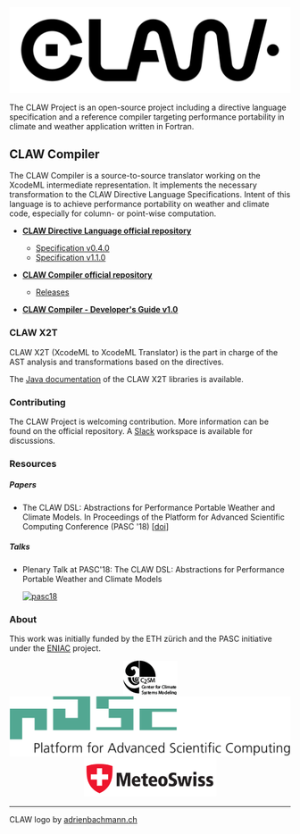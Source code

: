 ![CLAW Logo](resources/logo_full_black.png)


The CLAW Project is an open-source project including a directive language
specification and a reference compiler targeting performance portability in
climate and weather application written in Fortran.

## CLAW Compiler
The CLAW Compiler is a source-to-source translator working on the XcodeML
intermediate representation. It implements the necessary transformation to the
CLAW Directive Language Specifications.
Intent of this language is to achieve performance portability on weather and
climate code, especially for column- or point-wise computation.

* [**CLAW Directive Language official repository**](https://github.com/claw-project/claw-language-specification)
  * [Specification v0.4.0](./resources/claw_language_specifications_v0.4.0.pdf)
  * [Specification v1.1.0](./resources/claw_language_specifications_v1.1.0.pdf)

* [**CLAW Compiler official repository**](https://github.com/claw-project/claw-compiler)
  * [Releases](https://github.com/claw-project/claw-compiler/releases)

* [**CLAW Compiler - Developer's Guide v1.0**](./resources/developers_guide_v1.0.pdf)

### CLAW X2T
CLAW X2T (XcodeML to XcodeML Translator) is the part in charge of the AST
analysis and transformations based on the directives.

The [Java documentation](./javadoc/index.html) of the CLAW X2T libraries is
available.

### Contributing
The CLAW Project is welcoming contribution. More information can be found on the official
repository.
A [Slack](https://claw-compiler.slack.com/) workspace is available for discussions.

### Resources

##### Papers
*  The CLAW DSL: Abstractions for Performance Portable Weather and Climate Models. In Proceedings of the Platform for Advanced Scientific Computing Conference (PASC '18)  [[doi]((https://doi.org/10.1145/3218176.3218226))]


##### Talks
* Plenary Talk at PASC'18: The CLAW DSL: Abstractions for Performance Portable Weather and Climate Models

  [![pasc18](https://img.youtube.com/vi/zns7JcbuKB4/2.jpg)](https://www.youtube.com/watch?v=zns7JcbuKB4)

### About
This work was initially funded by the ETH zürich and the PASC initiative under
the [ENIAC](http://www.pasc-ch.org/projects/2017-2020/eniac/) project.


<div style="text-align:center">
<a href="http://www.c2sm.ethz.ch" target="_blank"><img src ="resources/c2sm_logo_black.png"/></a>
<a href="https://www.pasc-ch.org" target="_blank"><img src ="resources/pasc_logo.svg"/></a>
<a href="http://www.meteoswiss.admin.ch" target="_blank"><img src ="resources/mch_logo_1.png"/></a>
</div>

---
CLAW logo by [adrienbachmann.ch](http://www.adrienbachmann.ch)
